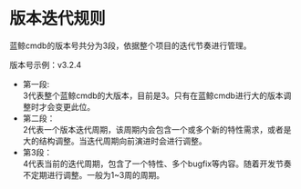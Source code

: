 # 版本迭代规则
蓝鲸cmdb的版本号共分为3段，依据整个项目的迭代节奏进行管理。

版本号示例：v3.2.4

* 第一段:  
    3代表整个蓝鲸cmdb的大版本，目前是3。只有在蓝鲸cmdb进行大的版本调整时才会变更此位。
* 第二段：  
    2代表一个版本迭代周期，该周期内会包含一个或多个新的特性需求，或者是大的结构调整。当迭代周期向前演进时会进行调整。
* 第3段：  
    4代表当前的迭代周期，包含了一个特性、多个bugfix等内容。随着开发节奏不定期进行调整。一般为1~3周的周期。

    